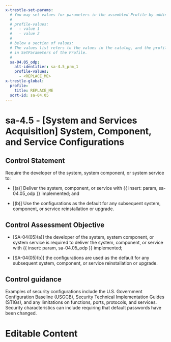 ```yaml
---
x-trestle-set-params:
  # You may set values for parameters in the assembled Profile by adding
  #
  # profile-values:
  #   - value 1
  #   - value 2
  #
  # below a section of values:
  # The values list refers to the values in the catalog, and the profile-values represent values
  # in SetParameters of the Profile.
  #
  sa-04.05_odp:
    alt-identifier: sa-4.5_prm_1
    profile-values:
      - <REPLACE_ME>
x-trestle-global:
  profile:
    title: REPLACE_ME
  sort-id: sa-04.05
---
```


# sa-4.5 - \[System and Services Acquisition\] System, Component, and Service Configurations

## Control Statement

Require the developer of the system, system component, or system service to:

- \[(a)\] Deliver the system, component, or service with {{ insert: param, sa-04.05_odp }} implemented; and

- \[(b)\] Use the configurations as the default for any subsequent system, component, or service reinstallation or upgrade.

## Control Assessment Objective

- \[SA-04(05)(a)\] the developer of the system, system component, or system service is required to deliver the system, component, or service with {{ insert: param, sa-04.05_odp }} implemented;

- \[SA-04(05)(b)\] the configurations are used as the default for any subsequent system, component, or service reinstallation or upgrade.

## Control guidance

Examples of security configurations include the U.S. Government Configuration Baseline (USGCB), Security Technical Implementation Guides (STIGs), and any limitations on functions, ports, protocols, and services. Security characteristics can include requiring that default passwords have been changed.

# Editable Content

<!-- Make additions and edits below -->
<!-- The above represents the contents of the control as received by the profile, prior to additions. -->
<!-- If the profile makes additions to the control, they will appear below. -->
<!-- The above markdown may not be edited but you may edit the content below, and/or introduce new additions to be made by the profile. -->
<!-- If there is a yaml header at the top, parameter values may be edited. Use --set-parameters to incorporate the changes during assembly. -->
<!-- The content here will then replace what is in the profile for this control, after running profile-assemble. -->
<!-- The current profile has no added parts for this control, but you may add new ones here. -->
<!-- Each addition must have a heading either of the form ## Control my_addition_name -->
<!-- or ## Part a. (where the a. refers to one of the control statement labels.) -->
<!-- "## Control" parts are new parts added after the statement part. -->
<!-- "## Part" parts are new parts added into the top-level statement part with that label. -->
<!-- Subparts may be added with nested hash levels of the form ### My Subpart Name -->
<!-- underneath the parent ## Control or ## Part being added -->
<!-- See https://ibm.github.io/compliance-trestle/tutorials/ssp_profile_catalog_authoring/ssp_profile_catalog_authoring for guidance. -->
